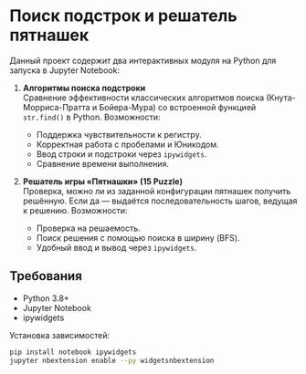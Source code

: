 # Поиск подстрок и решатель пятнашек

Данный проект содержит два интерактивных модуля на Python для запуска в Jupyter Notebook:

1. **Алгоритмы поиска подстроки**  
   Сравнение эффективности классических алгоритмов поиска (Кнута-Морриса-Пратта и Бойера-Мура) со встроенной функцией `str.find()` в Python. Возможности:
   - Поддержка чувствительности к регистру.
   - Корректная работа с пробелами и Юникодом.
   - Ввод строки и подстроки через `ipywidgets`.
   - Сравнение времени выполнения.

2. **Решатель игры «Пятнашки» (15 Puzzle)**  
   Проверка, можно ли из заданной конфигурации пятнашек получить решённую. Если да — выдаётся последовательность шагов, ведущая к решению. Возможности:
   - Проверка на решаемость.
   - Поиск решения с помощью поиска в ширину (BFS).
   - Удобный ввод и вывод через `ipywidgets`.

## Требования

- Python 3.8+
- Jupyter Notebook
- ipywidgets

Установка зависимостей:

```bash
pip install notebook ipywidgets
jupyter nbextension enable --py widgetsnbextension
